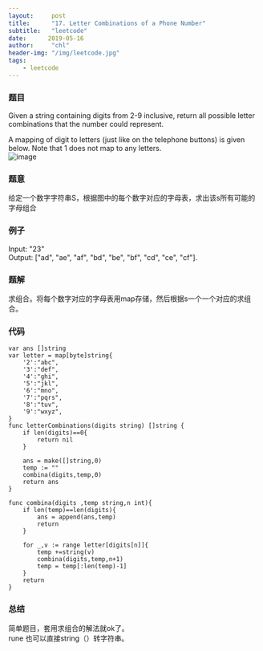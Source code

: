 ```yaml
---
layout:     post
title:      "17. Letter Combinations of a Phone Number"
subtitle:   "leetcode"
date:      2019-05-16
author:     "chl"
header-img: "/img/leetcode.jpg"
tags:
    - leetcode
--- 
```


### 题目
Given a string containing digits from 2-9 inclusive, return all possible letter combinations that the number could represent.

A mapping of digit to letters (just like on the telephone buttons) is given below. Note that 1 does not map to any letters.  
![image](http://upload.wikimedia.org/wikipedia/commons/thumb/7/73/Telephone-keypad2.svg/200px-Telephone-keypad2.svg.png)

### 题意
给定一个数字字符串S，根据图中的每个数字对应的字母表，求出该s所有可能的字母组合

### 例子
Input: "23"  
Output: ["ad", "ae", "af", "bd", "be", "bf", "cd", "ce", "cf"].

### 题解
求组合。将每个数字对应的字母表用map存储，然后根据s一个一个对应的求组合。

### 代码

```
var ans []string
var letter = map[byte]string{
    '2':"abc",
    '3':"def",
    '4':"ghi",
    '5':"jkl",
    '6':"mno",
    '7':"pqrs",
    '8':"tuv",
    '9':"wxyz",
}
func letterCombinations(digits string) []string {
    if len(digits)==0{
        return nil
    }
    
    ans = make([]string,0)
    temp := ""
    combina(digits,temp,0)
    return ans
}

func combina(digits ,temp string,n int){
    if len(temp)==len(digits){
        ans = append(ans,temp)
        return
    }
    
    for _,v := range letter[digits[n]]{
        temp +=string(v)
        combina(digits,temp,n+1)
        temp = temp[:len(temp)-1]
    }
    return
}
```

### 总结
简单题目，套用求组合的解法就ok了。  
rune 也可以直接string（）转字符串。
